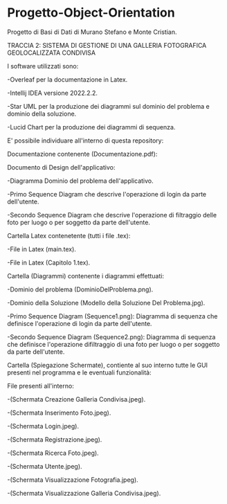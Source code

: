 # Progetto-Object-Orientation
Progetto di Basi di Dati di Murano Stefano e Monte Cristian.

TRACCIA 2: SISTEMA DI GESTIONE DI UNA GALLERIA FOTOGRAFICA GEOLOCALIZZATA CONDIVISA

I software utilizzati sono:

-Overleaf per la documentazione in Latex.

-Intellij IDEA versione 2022.2.2.

-Star UML per la produzione dei diagrammi sul dominio del problema e dominio della soluzione.

-Lucid Chart per la produzione dei diagrammi di sequenza.

E' possibile individuare all'interno di questa repository:

Documentazione contenente (Documentazione.pdf):

Documento di Design dell'applicativo:

-Diagramma Dominio del problema dell'applicativo.

-Primo Sequence Diagram che descrive l'operazione di login da parte dell'utente.

-Secondo Sequence Diagram che descrive l'operazione di filtraggio delle foto per luogo o per soggetto da parte dell'utente.

Cartella Latex contenetente (tutti i file .tex):

-File in Latex (main.tex).

-File in Latex (Capitolo 1.tex).

Cartella (Diagrammi) contenente i diagrammi effettuati:

-Dominio del problema (DominioDelProblema.png).

-Dominio della Soluzione (Modello della Soluzione Del Problema.jpg).

-Primo Sequence Diagram (Sequence1.png): Diagramma di sequenza che definisce l'operazione di login da parte dell'utente.

-Secondo Sequence Diagram (Sequence2.png): Diagramma di sequenza che definisce l'operazione difiltraggio di una foto per luogo o per soggetto da parte dell'utente.

Cartella (Spiegazione Schermate), contiente al suo interno tutte le GUI presenti nel programma e le eventuali funzionalità:

File presenti all'interno:

-(Schermata Creazione Galleria Condivisa.jpeg).

-(Schermata Inserimento Foto.jpeg).

-(Schermata Login.jpeg).

-(Schermata Registrazione.jpeg).

-(Schermata Ricerca Foto.jpeg).

-(Schermata Utente.jpeg).

-(Schermata Visualizzazione Fotografia.jpeg).

-(Schermata Visualizzazione Galleria Condivisa.jpeg).
